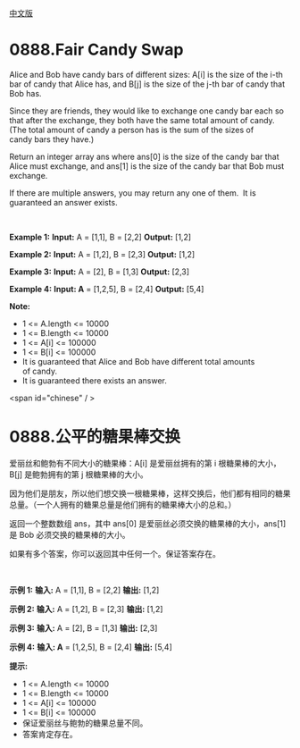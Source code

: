 [中文版](#chinese)
# 0888.Fair Candy Swap
Alice and Bob have candy bars of different sizes: A[i] is the size of the i-th bar of candy that Alice has, and B[j] is the size of the j-th bar of candy that Bob has.

Since they are friends, they would like to exchange one candy bar each so that after the exchange, they both have the same total amount of candy.  (The total amount of candy a person has is the sum of the sizes of candy bars they have.)

Return an integer array ans where ans[0] is the size of the candy bar that Alice must exchange, and ans[1] is the size of the candy bar that Bob must exchange.

If there are multiple answers, you may return any one of them.  It is guaranteed an answer exists.

 

**Example 1:**
**Input:** A = [1,1], B = [2,2]
**Output:** [1,2]

**Example 2:**
**Input:** A = [1,2], B = [2,3]
**Output:** [1,2]

**Example 3:**
**Input:** A = [2], B = [1,3]
**Output:** [2,3]

**Example 4:**
**Input: A** = [1,2,5], B = [2,4]
**Output:** [5,4]
 

**Note:**

* 1 <= A.length <= 10000
* 1 <= B.length <= 10000
* 1 <= A[i] <= 100000
* 1 <= B[i] <= 100000
* It is guaranteed that Alice and Bob have different total amounts of candy.
* It is guaranteed there exists an answer.



<span id="chinese" / >

# 0888.公平的糖果棒交换

爱丽丝和鲍勃有不同大小的糖果棒：A[i] 是爱丽丝拥有的第 i 根糖果棒的大小，B[j] 是鲍勃拥有的第 j 根糖果棒的大小。

因为他们是朋友，所以他们想交换一根糖果棒，这样交换后，他们都有相同的糖果总量。（一个人拥有的糖果总量是他们拥有的糖果棒大小的总和。）

返回一个整数数组 ans，其中 ans[0] 是爱丽丝必须交换的糖果棒的大小，ans[1] 是 Bob 必须交换的糖果棒的大小。

如果有多个答案，你可以返回其中任何一个。保证答案存在。

 

**示例 1:**
**输入:** A = [1,1], B = [2,2]
**输出:** [1,2]

**示例 2:**
**输入:** A = [1,2], B = [2,3]
**输出:** [1,2]

**示例 3:**
**输入:** A = [2], B = [1,3]
**输出:** [2,3]

**示例 4:**
**输入: A** = [1,2,5], B = [2,4]
**输出:** [5,4]
 

**提示:**

* 1 <= A.length <= 10000
* 1 <= B.length <= 10000
* 1 <= A[i] <= 100000
* 1 <= B[i] <= 100000
* 保证爱丽丝与鲍勃的糖果总量不同。
* 答案肯定存在。

